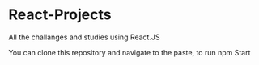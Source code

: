 # React-Projects
All the challanges and studies using React.JS

You can clone this repository and navigate to the paste, to run npm Start
